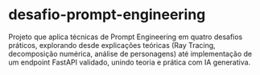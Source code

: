 # desafio-prompt-engineering
Projeto que aplica técnicas de Prompt Engineering em quatro desafios práticos, explorando desde explicações teóricas (Ray Tracing, decomposição numérica, análise de personagens) até implementação de um endpoint FastAPI validado, unindo teoria e prática com IA generativa.
